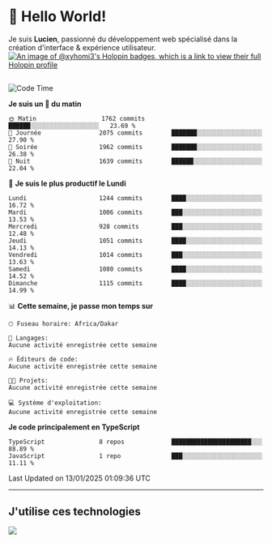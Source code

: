# 👋 Hello World!

Je suis **Lucien**, passionné du développement web spécialisé dans la création d'interface & expérience utilisateur.
[![An image of @xyhomi3's Holopin badges, which is a link to view their full Holopin profile](https://holopin.me/xyhomi3)](https://holopin.io/@xyhomi3)

##

<!--START_SECTION:waka-->
![Code Time](http://img.shields.io/badge/Code%20Time-2%2C834%20hrs%2050%20mins-blue)

**Je suis un 🐤 du matin** 

```text
🌞 Matin                  1762 commits        ██████░░░░░░░░░░░░░░░░░░░   23.69 % 
🌆 Journée                2075 commits        ███████░░░░░░░░░░░░░░░░░░   27.90 % 
🌃 Soirée                 1962 commits        ███████░░░░░░░░░░░░░░░░░░   26.38 % 
🌙 Nuit                   1639 commits        ██████░░░░░░░░░░░░░░░░░░░   22.04 % 
```
📅 **Je suis le plus productif le Lundi** 

```text
Lundi                    1244 commits        ████░░░░░░░░░░░░░░░░░░░░░   16.72 % 
Mardi                    1006 commits        ███░░░░░░░░░░░░░░░░░░░░░░   13.53 % 
Mercredi                 928 commits         ███░░░░░░░░░░░░░░░░░░░░░░   12.48 % 
Jeudi                    1051 commits        ████░░░░░░░░░░░░░░░░░░░░░   14.13 % 
Vendredi                 1014 commits        ███░░░░░░░░░░░░░░░░░░░░░░   13.63 % 
Samedi                   1080 commits        ████░░░░░░░░░░░░░░░░░░░░░   14.52 % 
Dimanche                 1115 commits        ████░░░░░░░░░░░░░░░░░░░░░   14.99 % 
```


📊 **Cette semaine, je passe mon temps sur** 

```text
🕑︎ Fuseau horaire: Africa/Dakar

💬 Langages: 
Aucune activité enregistrée cette semaine

🔥 Éditeurs de code: 
Aucune activité enregistrée cette semaine

🐱‍💻 Projets: 
Aucune activité enregistrée cette semaine

💻 Système d'exploitation: 
Aucune activité enregistrée cette semaine
```

**Je code principalement en TypeScript** 

```text
TypeScript               8 repos             ██████████████████████░░░   88.89 % 
JavaScript               1 repo              ███░░░░░░░░░░░░░░░░░░░░░░   11.11 % 
```




 Last Updated on 13/01/2025 01:09:36 UTC
<!--END_SECTION:waka-->
---

## J'utilise ces technologies

<p align="left">
  <a href="https://skillicons.dev">
    <img src="https://skillicons.dev/icons?i=ts,js,md,scss,tailwind,react,docker,express,astro,vite,nextjs,vercel,figma,ableton" />
  </a>
</p>

